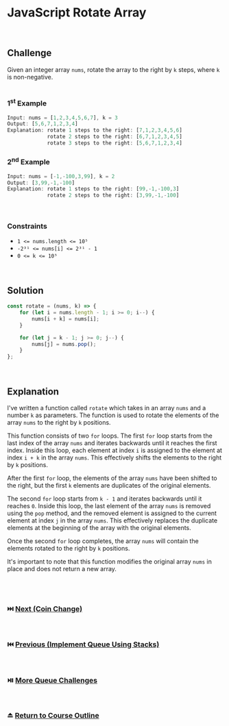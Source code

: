 # JavaScript Rotate Array
<br/>

## Challenge
Given an integer array `nums`, rotate the array to the right by `k` steps, where `k` is non-negative.
<br/>
<br/>

### 1<sup>st</sup> Example

```JavaScript
Input: nums = [1,2,3,4,5,6,7], k = 3
Output: [5,6,7,1,2,3,4]
Explanation: rotate 1 steps to the right: [7,1,2,3,4,5,6]
             rotate 2 steps to the right: [6,7,1,2,3,4,5]
             rotate 3 steps to the right: [5,6,7,1,2,3,4]
```

### 2<sup>nd</sup> Example

```JavaScript
Input: nums = [-1,-100,3,99], k = 2
Output: [3,99,-1,-100]
Explanation: rotate 1 steps to the right: [99,-1,-100,3]
             rotate 2 steps to the right: [3,99,-1,-100]
```

<br/>

### Constraints

- `1 <= nums.length <= 10⁵`
- `-2³¹ <= nums[i] <= 2³¹ - 1`
- `0 <= k <= 10⁵`

<br/>

## Solution

```JavaScript
const rotate = (nums, k) => {
    for (let i = nums.length - 1; i >= 0; i--) {
        nums[i + k] = nums[i];
    }

    for (let j = k - 1; j >= 0; j--) {
        nums[j] = nums.pop();
    }
};
```

<br/>

## Explanation

I've written a function called `rotate` which takes in an array `nums` and a number `k` as parameters. The function is used to rotate the elements of the array `nums` to the right by `k` positions.
<br/>

This function consists of two `for` loops. The first `for` loop starts from the last index of the array `nums` and iterates backwards until it reaches the first index. Inside this loop, each element at index `i` is assigned to the element at index `i + k` in the array `nums`. This effectively shifts the elements to the right by `k` positions.
<br/>

After the first `for` loop, the elements of the array `nums` have been shifted to the right, but the first `k` elements are duplicates of the original elements.
<br/>

The second `for` loop starts from `k - 1` and iterates backwards until it reaches `0`. Inside this loop, the last element of the array `nums` is removed using the `pop` method, and the removed element is assigned to the current element at index `j` in the array `nums`. This effectively replaces the duplicate elements at the beginning of the array with the original elements.
<br/>

Once the second `for` loop completes, the array `nums` will contain the elements rotated to the right by `k` positions.
<br/>

It's important to note that this function modifies the original array `nums` in place and does not return a new array.
<br/>
<br/>
<br/>
<br/>

### :next_track_button: [Next (Coin Change)][Next]
<br/>

### :previous_track_button: [Previous (Implement Queue Using Stacks)][Previous]
<br/>

### :play_or_pause_button: [More Queue Challenges][More]
<br/>

### :eject_button: [Return to Course Outline][Return]
<br/>

[Next]: https://github.com/Superklok/JavaScriptDynamicProgramming/blob/main/JavaScriptCoinChange.md
[Previous]: https://github.com/Superklok/JavaScriptQueues/blob/main/JavaScriptImplementQueueUsingStacks.md
[More]: https://github.com/Superklok/JavaScriptQueues
[Return]: https://github.com/Superklok/LearnJavaScript